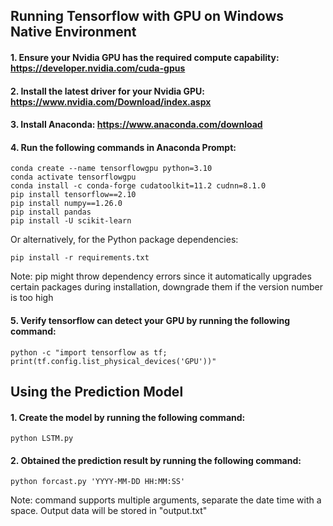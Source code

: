 ## Running Tensorflow with GPU on Windows Native Environment

#### 1. Ensure your Nvidia GPU has the required compute capability: https://developer.nvidia.com/cuda-gpus

#### 2. Install the latest driver for your Nvidia GPU: https://www.nvidia.com/Download/index.aspx

#### 3. Install Anaconda: https://www.anaconda.com/download

#### 4. Run the following commands in Anaconda Prompt:
```
conda create --name tensorflowgpu python=3.10
conda activate tensorflowgpu
conda install -c conda-forge cudatoolkit=11.2 cudnn=8.1.0
pip install tensorflow==2.10
pip install numpy==1.26.0
pip install pandas
pip install -U scikit-learn
```
Or alternatively, for the Python package dependencies:
```
pip install -r requirements.txt
```

Note: pip might throw dependency errors since it automatically upgrades certain packages during installation, downgrade them if the version number is too high

#### 5. Verify tensorflow can detect your GPU by running the following command:
```
python -c "import tensorflow as tf; print(tf.config.list_physical_devices('GPU'))"
```
## Using the Prediction Model

#### 1. Create the model by running the following command:
```
python LSTM.py
```
#### 2. Obtained the prediction result by running the following command:
```
python forcast.py 'YYYY-MM-DD HH:MM:SS'
```
Note: command supports multiple arguments, separate the date time with a space. Output data will be stored in "output.txt"
